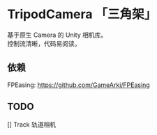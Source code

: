 # TripodCamera 「三角架」
基于原生 Camera 的 Unity 相机库。  
控制流清晰，代码易阅读。

## 依赖
FPEasing: https://github.com/GameArki/FPEasing

## TODO
[] Track 轨道相机
